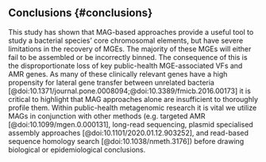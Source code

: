 ## Conclusions {#conclusions}

This study has shown that MAG-based approaches provide a useful tool to study a bacterial species’ core chromosomal elements, but have severe limitations in the recovery of MGEs.
The majority of these MGEs will either fail to be assembled or be incorrectly binned.
The consequence of this is the disproportionate loss of key public-health MGE-associated VFs and AMR genes.
As many of these clinically relevant genes have a high propensity for lateral gene transfer between unrelated bacteria [@doi:10.1371/journal.pone.0008094;@doi:10.3389/fmicb.2016.00173] it is critical to highlight that MAG approaches alone are insufficient to thoroughly profile them.
Within public-health metagenomic research it is vital we utilize MAGs in conjunction with other methods (e.g. targeted AMR [@doi:10.1099/mgen.0.000131], long-read sequencing, plasmid specialised assembly approaches [@doi:10.1101/2020.01.12.903252], and read-based sequence homology search [@doi:10.1038/nmeth.3176]) before drawing biological or epidemiological conclusions.
